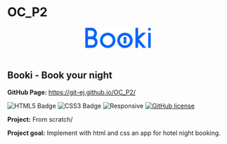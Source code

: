 <h1>OC_P2</h1>

<div align='center'>

 <img src="./img//logo/Booki.png" alt="Booki logo" title="Booki logo" width="150" height="auto"/>
 
</div><br>

<h2>Booki - Book your night</h2>

<strong>GitHub Page:</strong> https://git-ej.github.io/OC_P2/


![HTML5 Badge](https://img.shields.io/badge/HTML5-E34F26?logo=html5&logoColor=fff&style=flat)
![CSS3 Badge](https://img.shields.io/badge/CSS3-1572B6?logo=css3&logoColor=fff&style=flat)
![Responsive](https://img.shields.io/badge/Responsive-08BFF1)
[![GitHub license](https://img.shields.io/github/license/Naereen/StrapDown.js.svg)](https://github.com/Naereen/StrapDown.js/blob/master/LICENSE)


<strong>Project:</strong> From scratch/ 

<strong>Project goal:</strong> Implement with html and css an app for hotel night booking.

